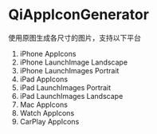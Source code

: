 # QiAppIconGenerator

使用原图生成各尺寸的图片，支持以下平台

1. iPhone AppIcons
2. iPhone LaunchImage Landscape
3. iPhone LaunchImages Portrait
4. iPad AppIcons
5. iPad LaunchImages Portrait
6. iPad LaunchImages Landscape
7. Mac AppIcons
8. Watch AppIcons
9. CarPlay AppIcons
